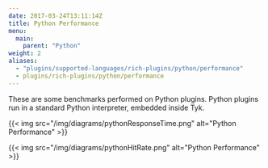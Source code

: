 ```yaml
---
date: 2017-03-24T13:11:14Z
title: Python Performance
menu:
  main:
    parent: "Python"
weight: 2
aliases:
  - "plugins/supported-languages/rich-plugins/python/performance"
  - plugins/rich-plugins/python/performance
---
```


These are some benchmarks performed on Python plugins. Python plugins run in a standard Python interpreter, embedded inside Tyk.

{{< img src="/img/diagrams/pythonResponseTime.png" alt="Python Performance" >}}

{{< img src="/img/diagrams/pythonHitRate.png" alt="Python Performance" >}}
